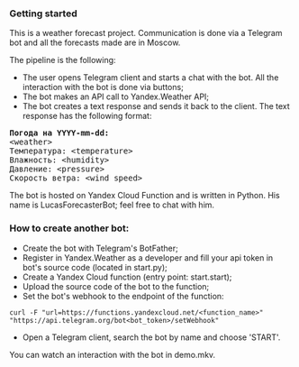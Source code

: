### Getting started

This is a weather forecast project. Communication is done via a Telegram bot and all the forecasts made are in Moscow.

The pipeline is the following:
* The user opens Telegram client and starts a chat with the bot. All the interaction with the bot is done via buttons;
* The bot makes an API call to Yandex.Weather API;
* The bot creates a text response and sends it back to the client. The text response has the following format: 

<pre>
<b>Погода на YYYY-mm-dd:</b>
&ltweather&gt
Температура: &lttemperature&gt
Влажность: &lthumidity&gt
Давление: &ltpressure&gt
Скорость ветра: &ltwind_speed&gt
</pre>

The bot is hosted on Yandex Cloud Function and is written in Python. His name is LucasForecasterBot; feel free to chat with him.

### How to create another bot:
* Create the bot with Telegram's BotFather;
* Register in Yandex.Weather as a developer and fill your api token in bot's source code (located in start.py);
* Create a Yandex Cloud function (entry point: start.start);
* Upload the source code of the bot to the function;
* Set the bot's webhook to the endpoint of the function:
```
curl -F "url=https://functions.yandexcloud.net/<function_name>" "https://api.telegram.org/bot<bot_token>/setWebhook"
```
* Open a Telegram client, search the bot by name and choose 'START'.

You can watch an interaction with the bot in demo.mkv.
